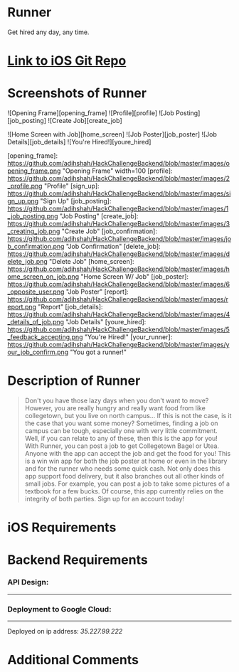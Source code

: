 # Runner

Get hired any day, any time.

# [Link to iOS Git Repo]()

# Screenshots of Runner

![Opening Frame][opening_frame] ![Profile][profile] <!-- ![Sign Up][sign_up] -->
![Job Posting][job_posting] ![Create Job][create_job] <!-- ![Job Confirmation][job_confirmation] -->
<!-- ![Delete Job][delete_job] -->
![Home Screen with Job][home_screen] ![Job Poster][job_poster] <!-- [Report][report] -->
![Job Details][job_details] ![You're Hired!][youre_hired] <!-- ![Your Runner][your_runner] -->

[opening_frame]: https://github.com/adihshah/HackChallengeBackend/blob/master/images/opening_frame.png "Opening Frame" width=100
[profile]: https://github.com/adihshah/HackChallengeBackend/blob/master/images/2_profile.png "Profile"
[sign_up]: https://github.com/adihshah/HackChallengeBackend/blob/master/images/sign_up.png "Sign Up"
[job_posting]: https://github.com/adihshah/HackChallengeBackend/blob/master/images/1_job_posting.png "Job Posting"
[create_job]: https://github.com/adihshah/HackChallengeBackend/blob/master/images/3_creating_job.png "Create Job"
[job_confirmation]: https://github.com/adihshah/HackChallengeBackend/blob/master/images/job_confirmation.png "Job Confirmation"
[delete_job]: https://github.com/adihshah/HackChallengeBackend/blob/master/images/delete_job.png "Delete Job"
[home_screen]: https://github.com/adihshah/HackChallengeBackend/blob/master/images/home_screen_on_job.png "Home Screen W/ Job"
[job_poster]: https://github.com/adihshah/HackChallengeBackend/blob/master/images/6_opposite_user.png "Job Poster"
[report]: https://github.com/adihshah/HackChallengeBackend/blob/master/images/report.png "Report"
[job_details]: https://github.com/adihshah/HackChallengeBackend/blob/master/images/4_details_of_job.png "Job Details"
[youre_hired]: https://github.com/adihshah/HackChallengeBackend/blob/master/images/5_feedback_accepting.png "You're Hired!"
[your_runner]: https://github.com/adihshah/HackChallengeBackend/blob/master/images/your_job_confirm.png "You got a runner!"

# Description of Runner

> Don't you have those lazy days when you don't want to move? However, you are really hungry and really want food from like collegetown, but you live on north campus... If this is not the case, is it the case that you want some money? Sometimes, finding a job on campus can be tough, especially one with very little commitment. Well, if you can relate to any of these, then this is the app for you! With Runner, you can post a job to get Collegetown Bagel or Utea. Anyone with the app can accept the job and get the food for you! This is a win win app for both the job poster at home or even in the library and for the runner who needs some quick cash. Not only does this app support food delivery, but it also branches out all other kinds of small jobs. For example, you can post a job to take some pictures of a textbook for a few bucks. Of course, this app currently relies on the integrity of both parties. Sign up for an account today!

# iOS Requirements



# Backend Requirements

### API Design:
---


### Deployment to Google Cloud:
---
Deployed on ip address: _35.227.99.222_

# Additional Comments


